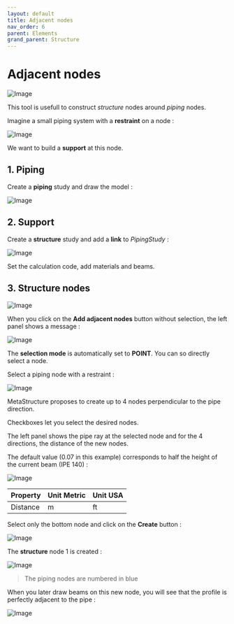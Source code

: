 ```yaml
---
layout: default
title: Adjacent nodes
nav_order: 6
parent: Elements
grand_parent: Structure
---
```


# Adjacent nodes

![Image](../../Images/Structure14.jpg)

This tool is usefull to construct *structure* nodes around *piping* nodes.

Imagine a small piping system with a **restraint** on a node :

![Image](../../Images/Adjacent1.jpg)

We want to build a **support** at this node.

## 1. Piping

Create a **piping** study and draw the model :

![Image](../../Images/Adjacent2.jpg)

## 2. Support

Create a **structure** study and add a **link** to *PipingStudy* :

![Image](../../Images/Adjacent3.jpg)

Set the calculation code, add materials and beams.

## 3. Structure nodes

![Image](../../Images/Structure14.jpg)

When you click on the **Add adjacent nodes** button without selection, the left panel shows a message :

![Image](../../Images/Adjacent4.jpg)

The **selection mode** is automatically set to **POINT**. You can so directly select a node.

Select a piping node with a restraint :

![Image](../../Images/Adjacent5.jpg)

MetaStructure proposes to create up to 4 nodes perpendicular to the pipe direction.

Checkboxes let you select the desired nodes.

The left panel shows the pipe ray at the selected node and for the 4 directions, the distance of the new nodes.

The default value (0.07 in this example) corresponds to half the height of the current beam (IPE 140) :

![Image](../../Images/Adjacent6.jpg)

| Property | Unit Metric | Unit USA |
| -------- | ---- | ---- |
| Distance | m | ft |

Select only the bottom node and click on the **Create** button :

![Image](../../Images/Adjacent7.jpg)

The **structure** node 1 is created :

![Image](../../Images/Adjacent8.jpg)

>The piping nodes are numbered in blue

When you later draw beams on this new node, you will see that the profile is perfectly adjacent to the pipe :

![Image](../../Images/Adjacent9.jpg)

